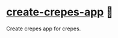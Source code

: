 # [create-crepes-app] 🥞

Create crepes app for crepes.

[create-crepes-app]: HTTPS://Crates.IO/crates/crepes
